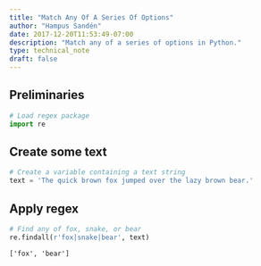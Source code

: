 ```yaml
---
title: "Match Any Of A Series Of Options"
author: "Hampus Sandén"
date: 2017-12-20T11:53:49-07:00
description: "Match any of a series of options in Python."
type: technical_note
draft: false
---
```

## Preliminaries


```python
# Load regex package
import re
```

## Create some text


```python
# Create a variable containing a text string
text = 'The quick brown fox jumped over the lazy brown bear.'
```

## Apply regex


```python
# Find any of fox, snake, or bear
re.findall(r'fox|snake|bear', text)
```




    ['fox', 'bear']


